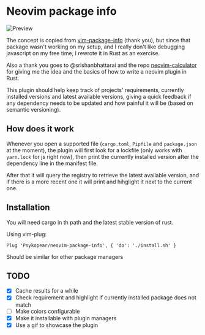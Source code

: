 # Neovim package info

![Preview](images/preview.gif)

The concept is copied from [vim-package-info](https://github.com/meain/vim-package-info) (thank you),
but since that package wasn't working on my setup, and I really don't like debugging javascript
on my free time, I rewrote it in Rust as an exercise.

Also a thank you goes to @srishanbhattarai and the repo [neovim-calculator](https://github.com/srishanbhattarai/neovim-calculator)
for giving me the idea and the basics of how to write a neovim plugin in Rust.

This plugin should help keep track of projects' requirements, currently installed versions and latest available versions, giving
a quick feedback if any dependency needs to be updated and how painful it will be (based on semantic versioning).

## How does it work
Whenever you open a supported file (`cargo.toml`, `Pipfile` and `package.json` at the moment), the plugin will first
look for a lockfile (only works with `yarn.lock` for js right now), then print the currently installed version after the
dependency line in the manifest file.

After that it will query the registry to retrieve the latest available version, and if there is a more recent one
it will print and hihglight it next to the current one.

## Installation
You will need cargo in th path and the latest stable version of rust.

Using vim-plug:
```
Plug 'Psykopear/neovim-package-info', { 'do': './install.sh' }
```

Should be similar for other package managers

## TODO
- [x] Cache results for a while
- [x] Check requirement and highlight if currently installed package does not match
- [ ] Make colors configurable
- [x] Make it installable with plugin managers
- [x] Use a gif to showcase the plugin
